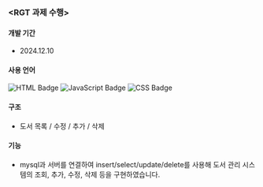 ### <RGT 과제 수행>

#### **개발 기간**
- 2024.12.10

#### **사용 언어**
![HTML Badge](https://img.shields.io/badge/HTML5-E34F26?style=for-the-badge&logo=html5&logoColor=white)
![JavaScript Badge](https://img.shields.io/badge/JavaScript-F7DF1E?style=for-the-badge&logo=javascript&logoColor=000000)
![CSS Badge](https://img.shields.io/badge/CSS3-1572B6?style=for-the-badge&logo=css3&logoColor=white)



#### **구조**
- 도서 목록 / 수정 / 추가 / 삭제 

#### **기능**
- mysql과 서버를 연결하여 insert/select/update/delete를 사용해 도서 관리 시스템의 조회, 추가, 수정, 삭제 등을 구현하였습니다.
   
